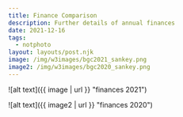 ```yaml
---
title: Finance Comparison
description: Further details of annual finances
date: 2021-12-16
tags:
  - notphoto
layout: layouts/post.njk
image: /img/w3images/bgc2021_sankey.png
image2: /img/w3images/bgc2020_sankey.png
---
```


![alt text]({{ image | url }} "finances 2021")

![alt text]({{ image2 | url }} "finances 2020")
